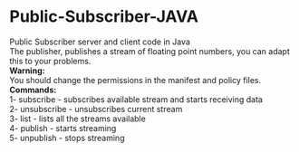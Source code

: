 # Public-Subscriber-JAVA
Public Subscriber server and client code in Java<br/>
The publisher, publishes a stream of floating point numbers, you can adapt this to your problems.<br/>
__Warning:__<br/> You should change the permissions in the manifest and policy files. <br/>
__Commands:__<br/>
1- subscribe <stream> - subscribes available stream and starts receiving data<br/>
2- unsubscribe - unsubscribes current stream<br/>
3- list - lists all the streams available<br/>
4- publish - starts streaming<br/>
5- unpublish - stops streaming<br/>
